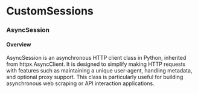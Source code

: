 # CustomSessions


### AsyncSession

#### Overview
AsyncSession is an asynchronous HTTP client class in Python, inherited from httpx.AsyncClient. 
It is designed to simplify making HTTP requests with features such as maintaining a unique user-agent, handling metadata, and optional proxy support. 
This class is particularly useful for building asynchronous web scraping or API interaction applications.